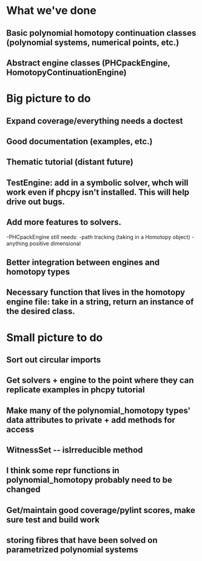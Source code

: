 # What we've done

## Basic polynomial homotopy continuation classes (polynomial systems, numerical points, etc.)
## Abstract engine classes (PHCpackEngine, HomotopyContinuationEngine)


# Big picture to do

## Expand coverage/everything needs a doctest
## Good documentation (examples, etc.)
## Thematic tutorial (distant future)
## TestEngine: add in a symbolic solver, whch will work even if phcpy isn't installed. This will help drive out bugs.
## Add more features to solvers.
   -PHCpackEngine still needs:
       -path tracking (taking in a Homotopy object)
       -anything positive dimensional
## Better integration between engines and homotopy types
## Necessary function that lives in the homotopy engine file: take in a string, return an instance of the desired class.


# Small picture to do

## Sort out circular imports
## Get solvers + engine to the point where they can replicate examples in phcpy tutorial
## Make many of the polynomial_homotopy types' data attributes to private + add methods for access
## WitnessSet -- isIrreducible method
## I think some __repr__ functions in polynomial_homotopy probably need to be changed
## Get/maintain good coverage/pylint scores, make sure test and build work
## storing fibres that have been solved on parametrized polynomial systems
